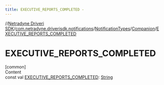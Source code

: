 ```yaml
---
title: EXECUTIVE_REPORTS_COMPLETED -
---
```

//[Netradyne Driveri SDK](../../../index.md)/[com.netradyne.driverisdk.notifications](../../index.md)/[NotificationTypes](../index.md)/[Companion](index.md)/[EXECUTIVE_REPORTS_COMPLETED](-e-x-e-c-u-t-i-v-e_-r-e-p-o-r-t-s_-c-o-m-p-l-e-t-e-d.md)



# EXECUTIVE_REPORTS_COMPLETED  
[common]  
Content  
const val [EXECUTIVE_REPORTS_COMPLETED](-e-x-e-c-u-t-i-v-e_-r-e-p-o-r-t-s_-c-o-m-p-l-e-t-e-d.md): [String](https://kotlinlang.org/api/latest/jvm/stdlib/kotlin/-string/index.html)  



